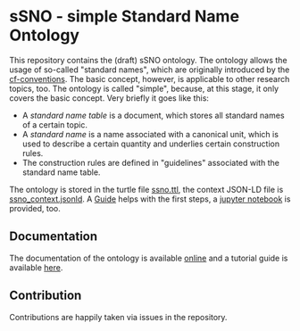 # sSNO - simple Standard Name Ontology

This repository contains the (draft) sSNO ontology. The ontology allows the usage of so-called "standard names", which
are originally introduced by the [cf-conventions](http://cfconventions.org/). The basic concept, however, is applicable
to other research topics, too. The ontology is called "simple", because, at this stage, it only covers the basic
concept. Very briefly it goes like this:

- A *standard name table* is a document, which stores all standard names of a certain topic.
- A *standard name* is a name associated with a canonical unit, which is used to describe a certain quantity and
  underlies certain construction rules.
- The construction rules are defined in "guidelines" associated with the standard name table.

The ontology is stored in the turtle file [ssno.ttl](ssno.ttl), the context JSON-LD file
is [ssno_context.jsonld](ssno_context.jsonld). A [Guide](Guide.md) helps with the first steps,
a [jupyter notebook](./examples/Tutorial.ipynb) is provided, too.

## Documentation

The documentation of the ontology is available [online](https://matthiasprobst.github.io/ssno/) and 
a tutorial guide is available [here](Guide.md).

## Contribution

Contributions are happily taken via issues in the repository.
